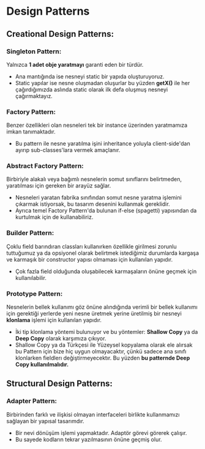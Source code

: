 # Design Patterns

## Creational Design Patterns:
### Singleton Pattern:
Yalnızca **1 adet obje yaratmayı** garanti eden bir türdür.
- Ana mantığında ise nesneyi static bir yapıda oluşturuyoruz. 
- Static yapılar ise nesne oluşmadan oluşurlar bu yüzden **getX()** ile her çağırdığımızda aslında static olarak ilk defa oluşmuş nesneyi çağırmaktayız.
### Factory Pattern:
Benzer özellikleri olan nesneleri tek bir instance üzerinden yaratmamıza imkan tanımaktadır.
- Bu pattern ile nesne yaratılma işini inheritance yoluyla client-side'dan ayırıp sub-classes'lara vermek amaçlanır.
### Abstract Factory Pattern:
Birbiriyle alakalı veya bağımlı nesnelerin somut sınıflarını belirtmeden, yaratılması için gereken bir arayüz sağlar.
- Nesneleri yaratan fabrika sınıfından somut nesne yaratma işlemini çıkarmak istiyorsak, bu tasarım desenini kullanmak gereklidir.
- Ayrıca temel Factory Pattern'da bulunan if-else (spagetti) yapısından da kurtulmak için de kullanabiliriz.
### Builder Pattern:
Çoklu field barındıran classları kullanırken özellikle girilmesi zorunlu tuttuğumuz ya da opsiyonel olarak belirtmek istediğimiz durumlarda kargaşa ve karmaşık bir constructor yapısı olmaması için kullanılan yapıdır.
- Çok fazla field olduğunda oluşabilecek karmaşaların önüne geçmek için kullanılabilir.
### Prototype Pattern:
Nesnelerin bellek kullanımı göz önüne alındığında verimli bir bellek kullanımı için gerektiği yerlerde yeni nesne üretmek yerine üretilmiş bir nesneyi **klonlama** işlemi için kullanılan yapıdır.
- İki tip klonlama yöntemi bulunuyor ve bu yöntemler: **Shallow Copy** ya da **Deep Copy** olarak karşımıza çıkıyor.
- Shallow Copy ya da Türkçesi ile Yüzeysel kopyalama olarak ele alırsak bu Pattern için bize hiç uygun olmayacaktır, çünkü sadece ana sınıfı klonlarken fieldlerı değiştirmeyecektır. Bu yüzden **bu patternde Deep Copy kullanılmalıdır.**

## Structural Design Patterns:
### Adapter Pattern:
Birbirinden farklı ve ilişkisi olmayan interfaceleri birlikte kullanmamızı sağlayan bir yapısal tasarımdır.
- Bir nevi dönüşüm işlemi yapmaktadır. Adaptör görevi görerek çalışır. 
- Bu sayede kodların tekrar yazılmasının önüne geçmiş olur.
